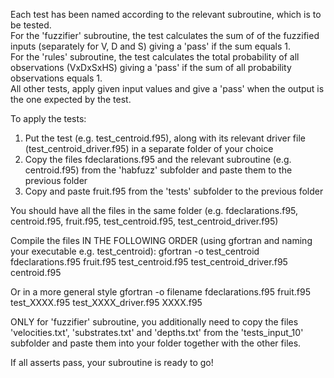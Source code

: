Each test has been named according to the relevant subroutine, which is to be tested.  
For the 'fuzzifier' subroutine, the test calculates the sum of of the fuzzified inputs (separately for V, D and S)  giving a 'pass' if the sum equals 1.  
For the 'rules' subroutine, the test calculates the total probability of all observations (VxDxSxHS) giving a 'pass' if the sum of all probability observations equals 1.  
All other tests, apply given input values and give a 'pass' when the output is the one expected by the test.

To apply the tests:

1. Put the test (e.g. test_centroid.f95), along with its relevant driver file (test_centroid_driver.f95) in a separate folder of your choice  
2. Copy the files fdeclarations.f95 and the relevant subroutine (e.g. centroid.f95) from the 'habfuzz' subfolder and paste them to the previous folder  
3. Copy and paste fruit.f95 from the 'tests' subfolder to the previous folder  

You should have all the files in the same folder (e.g. fdeclarations.f95, centroid.f95, fruit.f95, test_centroid.f95, test_centroid_driver.f95)

Compile the files IN THE FOLLOWING ORDER (using gfortran and naming your executable e.g. test_centroid):
gfortran -o test_centroid fdeclarations.f95 fruit.f95 test_centroid.f95 test_centroid_driver.f95 centroid.f95

Or in a more general style
gfortran -o filename fdeclarations.f95 fruit.f95 test_XXXX.f95 test_XXXX_driver.f95 XXXX.f95

ONLY for 'fuzzifier' subroutine, you additionally need to copy the files 'velocities.txt', 'substrates.txt' and 'depths.txt' from the 'tests_input_10' subfolder and paste them into your folder together with the other files.

If all asserts pass, your subroutine is ready to go!
